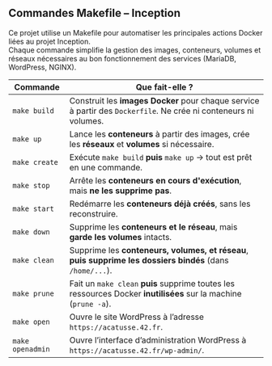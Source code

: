 ## Commandes Makefile – Inception

Ce projet utilise un Makefile pour automatiser les principales actions Docker liées au projet Inception.  
Chaque commande simplifie la gestion des images, conteneurs, volumes et réseaux nécessaires au bon fonctionnement des services (MariaDB, WordPress, NGINX).

| Commande         | Que fait-elle ?                                                                                                  |
|------------------|------------------------------------------------------------------------------------------------------------------|
| `make build`     | Construit les **images Docker** pour chaque service à partir des `Dockerfile`. Ne crée ni conteneurs ni volumes. |
| `make up`        | Lance les **conteneurs** à partir des images, crée les **réseaux** et **volumes** si nécessaire.                |
| `make create`    | Exécute `make build` **puis** `make up` → tout est prêt en une commande.                                         |
| `make stop`      | Arrête les **conteneurs en cours d'exécution**, mais **ne les supprime pas**.                                   |
| `make start`     | Redémarre les **conteneurs déjà créés**, sans les reconstruire.                                                  |
| `make down`      | Supprime les **conteneurs et le réseau**, mais **garde les volumes** intacts.                                   |
| `make clean`     | Supprime les **conteneurs, volumes, et réseau**, **puis supprime les dossiers bindés** (dans `/home/...`).       |
| `make prune`     | Fait un `make clean` **puis** supprime toutes les ressources Docker **inutilisées** sur la machine (`prune -a`). |
| `make open`      | Ouvre le site WordPress à l’adresse `https://acatusse.42.fr`.                                                    |
| `make openadmin` | Ouvre l’interface d’administration WordPress à `https://acatusse.42.fr/wp-admin/`.                              |

